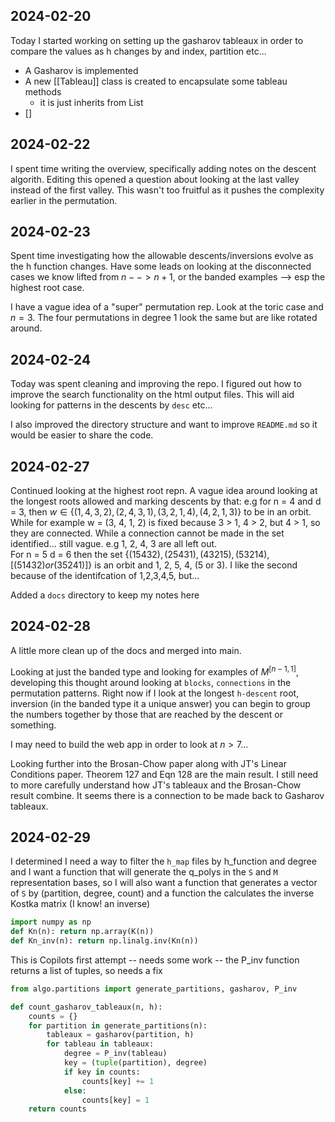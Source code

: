 
## 2024-02-20

Today I started working on setting up the gasharov tableaux in order to compare the values as h changes by and index, partition etc...

* A Gasharov is implemented
* A new  [[Tableau]] class is created to encapsulate some tableau methods
	* it is just inherits from List
* []


## 2024-02-22

I spent time writing the overview, specifically adding notes on the descent algorith.  Editing this opened a question about looking at the last valley instead of the first valley.  This wasn't too fruitful as it pushes the complexity earlier in the permutation.  

## 2024-02-23

Spent time investigating how the allowable descents/inversions evolve as the h function changes.  Have some leads on looking at the disconnected cases we know lifted from $n --> n+1$, or the banded examples --> esp the highest root case.

I have a vague idea of a "super" permutation rep.  Look at the toric case and $n=3$. The four permutations in degree 1 look the same but are like rotated around.  

## 2024-02-24

Today was spent cleaning and improving the repo.  I figured out how to improve the search functionality on the html output files.  This will aid looking for patterns in the descents by `desc` etc...

I also improved the directory structure and want to improve `README.md` so it would be easier to share the code.  

## 2024-02-27

Continued looking at the highest root repn.  A vague idea around looking at the longest roots allowed and marking descents by that:  e.g for n = 4 and d = 3, then 
$w \in \{ (1, 4, 3, 2), (2, 4, 3, 1), (3, 2, 1, 4), (4,2, 1, 3)\}$ to be in an orbit.  While for example w = (3, 4, 1, 2) is fixed because 3 > 1, 4 > 2, but 4 > 1, so they are connected.  While a connection cannot be made in the set identified...  still vague.  e.g  1, 2, 4, 3 are all left out.  
For n = 5 d = 6 then the set $\{(15432), (25431), (43215), (53214), [(51432) or (35241)]\}$ is an orbit and 1, 2, 5, 4, (5 or 3).  I like the second because of the identifcation of 1,2,3,4,5, but...

Added a `docs` directory to keep my notes here

## 2024-02-28

A little more clean up of the docs and merged into main.

Looking at just the banded type and looking for examples of $M^{[n-1, 1]}$, developing this thought around looking at `blocks`, `connections` in the permutation patterns.  Right now if I look at the longest `h-descent` root, inversion (in the banded type it a unique answer) you can begin to group the numbers together by those that are reached by the descent or something.  

I may need to build the web app in order to look at $n > 7$...

Looking further into the Brosan-Chow paper along with JT's Linear Conditions paper.  Theorem 127 and Eqn 128 are the main result.  I still need to more carefully understand how JT's tableaux and the Brosan-Chow result combine.  It seems there is a connection to be made back to Gasharov tableaux.

## 2024-02-29

I determined I need a way to filter the `h_map` files by h_function and degree and I want a function that will generate the q_polys in the `S` and `M` representation bases, so I will also want a function that generates a vector of `S` by (partition, degree, count) and a function the calculates the inverse Kostka matrix (I know! an inverse)

```python
import numpy as np
def Kn(n): return np.array(K(n))
def Kn_inv(n): return np.linalg.inv(Kn(n))
```
This is Copilots first attempt -- needs some work -- the P_inv function returns a list of tuples, so needs a fix
```python
from algo.partitions import generate_partitions, gasharov, P_inv

def count_gasharov_tableaux(n, h):
    counts = {}
    for partition in generate_partitions(n):
        tableaux = gasharov(partition, h)
        for tableau in tableaux:
            degree = P_inv(tableau)
            key = (tuple(partition), degree)
            if key in counts:
                counts[key] += 1
            else:
                counts[key] = 1
    return counts
```
